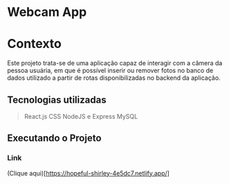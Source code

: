 # Webcam App

# Contexto

Este projeto trata-se de uma aplicação capaz de interagir com a câmera da pessoa usuária, em que é possível inserir ou remover fotos no banco de dados utilizado a partir de rotas disponibilizadas no backend da aplicação.

## Tecnologias utilizadas

> React.js
> CSS
> NodeJS e Express
> MySQL

## Executando o Projeto

### Link

(Clique aqui)[https://hopeful-shirley-4e5dc7.netlify.app/]
